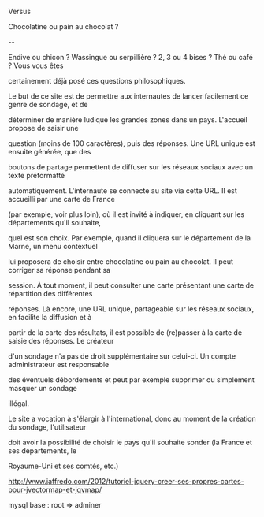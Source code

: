 Versus

Chocolatine ou pain au chocolat ?

--

Endive ou chicon ? Wassingue ou serpillière ? 2, 3 ou 4 bises ? Thé ou café ? Vous vous êtes

certainement déjà posé ces questions philosophiques.

Le but de ce site est de permettre aux internautes de lancer facilement ce genre de sondage, et de

déterminer de manière ludique les grandes zones dans un pays. L'accueil propose de saisir une

question (moins de 100 caractères), puis des réponses. Une URL unique est ensuite générée, que des

boutons de partage permettent de diffuser sur les réseaux sociaux avec un texte préformatté

automatiquement. L'internaute se connecte au site via cette URL. Il est accueilli par une carte de France

(par exemple, voir plus loin), où il est invité à indiquer, en cliquant sur les départements qu'il souhaite,

quel est son choix. Par exemple, quand il cliquera sur le département de la Marne, un menu contextuel

lui proposera de choisir entre chocolatine ou pain au chocolat. Il peut corriger sa réponse pendant sa

session. À tout moment, il peut consulter une carte présentant une carte de répartition des différentes

réponses. Là encore, une URL unique, partageable sur les réseaux sociaux, en facilite la diffusion et à

partir de la carte des résultats, il est possible de (re)passer à la carte de saisie des réponses. Le créateur

d'un sondage n'a pas de droit supplémentaire sur celui-ci. Un compte administrateur est responsable

des éventuels débordements et peut par exemple supprimer ou simplement masquer un sondage

illégal.

Le site a vocation à s'élargir à l'international, donc au moment de la création du sondage, l'utilisateur

doit avoir la possibilité de choisir le pays qu'il souhaite sonder (la France et ses départements, le

Royaume-Uni et ses comtés, etc.)

http://www.jaffredo.com/2012/tutoriel-jquery-creer-ses-propres-cartes-pour-jvectormap-et-jqvmap/

mysql base : root => adminer
